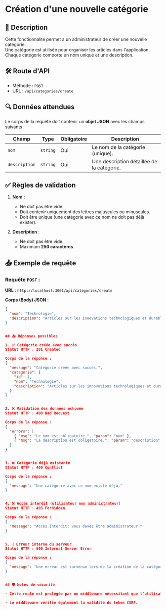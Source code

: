 # Création d'une nouvelle catégorie


## 📄 Description
Cette fonctionnalité permet à un administrateur de créer une nouvelle catégorie.  
Une catégorie est utilisée pour organiser les articles dans l'application.  
Chaque catégorie comporte un nom unique et une description.


## 🛠️ Route d'API

- Méthode : `POST`
- URL : `/api/categories/create`


## 🔍 Données attendues

Le corps de la requête doit contenir un **objet JSON** avec les champs suivants :

| Champ        | Type     | Obligatoire | Description                                    |
|--------------|----------|-------------|------------------------------------------------|
| `nom`        | `string` | Oui         | Le nom de la catégorie (unique).              |
| `description`| `string` | Oui         | Une description détaillée de la catégorie.    |


## ✅ Règles de validation

1. **Nom** : 
   - Ne doit pas être vide.
   - Doit contenir uniquement des lettres majuscules ou minuscules.
   - Doit être unique (une catégorie avec ce nom ne doit pas déjà exister).


2. **Description** :
   - Ne doit pas être vide.
   - Maximum **250 caractères**.


## 📤 Exemple de requête

### **Requête `POST` :**

**URL** : `http://localhost:3001/api/categories/create`

**Corps (Body) JSON** :

```json
{
  "nom": "Technologie",
  "description": "Articles sur les innovations technologiques et durables."
}


## 📥 Réponses possibles

1. ✅ Catégorie créée avec succès
Statut HTTP : 201 Created

Corps de la réponse :
{
  "message": "Catégorie créée avec succès.",
  "categorie": {
    "id": 1,
    "nom": "Technologie",
    "description": "Articles sur les innovations technologiques et durables."
  }
}


2. ❌ Validation des données échouée
Statut HTTP : 400 Bad Request

Corps de la réponse :
{
  "errors": [
    { "msg": "Le nom est obligatoire.", "param": "nom" },
    { "msg": "La description est obligatoire.", "param": "description" }
  ]
}


3. ❌ Catégorie déjà existante
Statut HTTP : 409 Conflict

Corps de la réponse :
{
  "message": "Une catégorie avec ce nom existe déjà."
}


4. ❌ Accès interdit (utilisateur non administrateur)
Statut HTTP : 403 Forbidden

Corps de la réponse :
{
  "message": "Accès interdit: vous devez être administrateur."
}


5. 🛑 Erreur interne du serveur
Statut HTTP : 500 Internal Server Error

Corps de la réponse :
{
  "message": "Une erreur est survenue lors de la création de la catégorie."
}


## 🛡️ Notes de sécurité

- Cette route est protégée par un middleware nécessitant que l'utilisateur soit authentifié et ait le rôle d'administrateur.

- Le middleware vérifie également la validité du token CSRF.